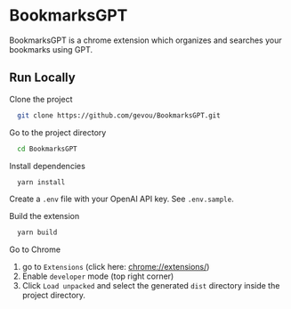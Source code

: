 
# BookmarksGPT

BookmarksGPT is a chrome extension which organizes and searches your bookmarks using GPT.





## Run Locally

Clone the project

```bash
  git clone https://github.com/gevou/BookmarksGPT.git
```

Go to the project directory

```bash
  cd BookmarksGPT
```

Install dependencies

```bash
  yarn install
```

Create a `.env` file with your OpenAI API key. See `.env.sample`.

Build the extension

```bash
  yarn build
```

Go to Chrome
1. go to `Extensions` (click here: [chrome://extensions/](chrome://extensions/))
2. Enable `developer` mode (top right corner)
3. Click `Load unpacked` and select the generated `dist` directory inside the project directory.


